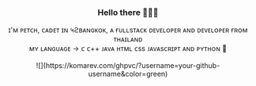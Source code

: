 <div align="center">
  <h3>Hello there 👋😾🐺</h3>
  <span>ɪ'ᴍ ᴘᴇᴛᴄʜ, ᴄᴀᴅᴇᴛ ɪɴ ५ϩʙᴀɴɢᴋᴏᴋ, ᴀ ғᴜʟʟsᴛᴀᴄᴋ ᴅᴇᴠᴇʟᴏᴘᴇʀ ᴀɴᴅ ᴅᴇᴠᴇʟᴏᴘᴇʀ ғʀᴏᴍ ᴛʜᴀɪʟᴀɴᴅ</span><br>
  <span>ᴍʏ ʟᴀɴɢᴜᴀɢᴇ → ᴄ ᴄ++ ᴊᴀᴠᴀ ʜᴛᴍʟ ᴄss ᴊᴀᴠᴀsᴄʀɪᴘᴛ ᴀɴᴅ ᴘʏᴛʜᴏɴ 🐝</span><br>
  <br>
  ![](https://komarev.com/ghpvc/?username=your-github-username&color=green)
</div>

<!--
**P3TCH/P3TCH** is a ✨ _special_ ✨ repository because its `README.md` (this file) appears on your GitHub profile.

Here are some ideas to get you started:

- 🔭 I’m currently working on ...
- 🌱 I’m currently learning ...
- 👯 I’m looking to collaborate on ...
- 🤔 I’m looking for help with ...
- 💬 Ask me about ...
- 📫 How to reach me: ...
- 😄 Pronouns: ...
- ⚡ Fun fact: ...
-->
